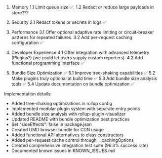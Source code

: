 1. Memory
1.1   Limit queue size ✅.
1.2	  Redact or reduce large payloads in store???

2. Security
2.1   Redact tokens or secrets in logs ✅

3. Performance
3.1   Offer optional adaptive rate limiting or circuit-breaker patterns for repeated failures.
3.2   Add per-request caching configuration ✅

4. Developer Experience
4.1   Offer integration with advanced telemetry (Plugins?) (we could let users supply custom reporters).
4.2   Add functional programming interface ✅

5. Bundle Size Optimization ✅
5.1   Improve tree-shaking capabilities ✅
5.2   Make plugins truly optional at build time ✅
5.3   Add bundle size analysis tools ✅
5.4   Update documentation on bundle optimization ✅

Implementation details:
- Added tree-shaking optimizations in rollup config
- Implemented modular plugin system with separate entry points
- Added bundle size analysis with rollup-plugin-visualizer
- Updated README with bundle optimization best practices
- Set "sideEffects": false in package.json
- Created UMD browser bundle for CDN usage
- Added functional API alternatives to class constructors
- Added per-request cache control through __cachingOptions
- Created comprehensive integration test suite (96.3% success rate)
- Documented known issues in KNOWN_ISSUES.md
